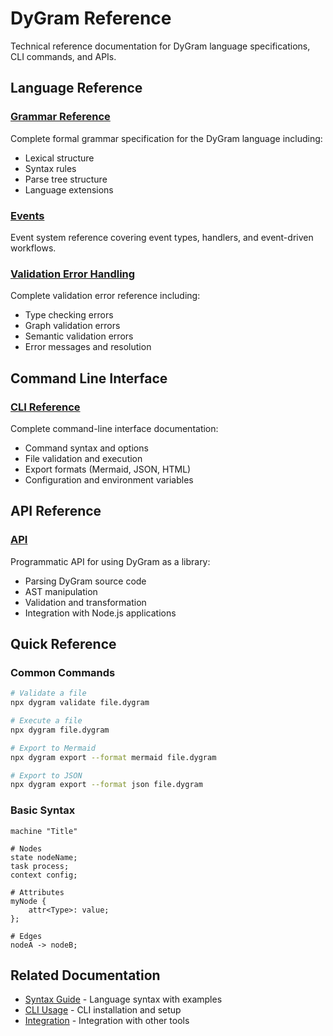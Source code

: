 # DyGram Reference

Technical reference documentation for DyGram language specifications, CLI commands, and APIs.

## Language Reference

### [Grammar Reference](grammar-reference.md)
Complete formal grammar specification for the DyGram language including:
- Lexical structure
- Syntax rules
- Parse tree structure
- Language extensions

### [Events](events.md)
Event system reference covering event types, handlers, and event-driven workflows.

### [Validation Error Handling](validation-error-handling.md)
Complete validation error reference including:
- Type checking errors
- Graph validation errors
- Semantic validation errors
- Error messages and resolution

## Command Line Interface

### [CLI Reference](cli-reference.md)
Complete command-line interface documentation:
- Command syntax and options
- File validation and execution
- Export formats (Mermaid, JSON, HTML)
- Configuration and environment variables

## API Reference

### [API](../Api.mdx)
Programmatic API for using DyGram as a library:
- Parsing DyGram source code
- AST manipulation
- Validation and transformation
- Integration with Node.js applications

## Quick Reference

### Common Commands

```bash
# Validate a file
npx dygram validate file.dygram

# Execute a file
npx dygram file.dygram

# Export to Mermaid
npx dygram export --format mermaid file.dygram

# Export to JSON
npx dygram export --format json file.dygram
```

### Basic Syntax

```dygram
machine "Title"

# Nodes
state nodeName;
task process;
context config;

# Attributes
myNode {
    attr<Type>: value;
};

# Edges
nodeA -> nodeB;
```

## Related Documentation

- [Syntax Guide](../guides/syntax-guide.md) - Language syntax with examples
- [CLI Usage](../getting-started/installation.md#cli-installation) - CLI installation and setup
- [Integration](../integration/README.md) - Integration with other tools
